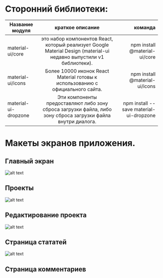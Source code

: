 # Сторонний библиотеки:

| Название модуля       | краткое описание                | команда |
| ------------- |:------------------:| -----:|
| material-ui/core  | это набор компонентов React, который реализует Google Material Design (material-ui недавно выпустили v1 библиотеки). | npm install @material-ui/core  |
| material-ui/icons    | Более 10000 иконок React Material готовы к использованию с официального сайта. |   npm install @material-ui/icons |
| material-ui-dropzone  | Эти компоненты предоставляют либо зону сброса загрузки файла, либо зону сброса загрузки файла внутри диалога. |    npm install --save material-ui-dropzone |


# Макеты экранов приложения.

## Главный экран
![alt text](https://github.com/AlexandrRumiantsev/NewAlexWeber.ru/tree/master/frontendAdminDEV/docs/1.png)
## Проекты
![alt text](https://github.com/AlexandrRumiantsev/NewAlexWeber.ru/tree/master/frontendAdminDEV/docs/2.png)
## Редактирование проекта
![alt text](https://github.com/AlexandrRumiantsev/NewAlexWeber.ru/tree/master/frontendAdminDEV/docs/3.png)
## Страница стататей
![alt text](https://github.com/AlexandrRumiantsev/NewAlexWeber.ru/tree/master/frontendAdminDEV/docs/4.png)
## Страница комментариев

